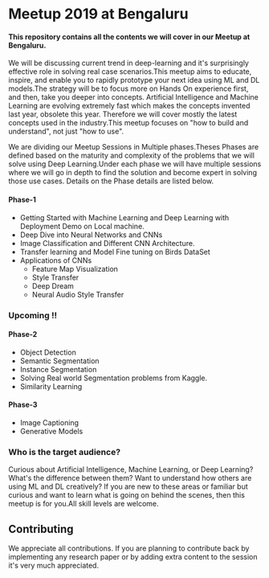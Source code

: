 # Meetup 2019 at Bengaluru

#### This repository contains all the contents we will cover in our Meetup at Bengaluru.



We will be discussing current trend in deep-learning and it's  surprisingly effective role in solving real case scenarios.This meetup  aims to educate, inspire, and enable you to rapidly prototype your next  idea using ML and DL models.The strategy will be to focus more on  Hands On experience first, and then, take you deeper into concepts.  Artificial Intelligence and Machine Learning are evolving extremely fast  which makes the concepts invented last year, obsolete this year.  Therefore we will cover mostly the latest concepts used in the  industry.This meetup focuses on "how to build and understand", not just  "how to use".

We are dividing our Meetup Sessions in Multiple  phases.Theses Phases are defined based on the maturity and complexity of  the problems that we will solve using Deep Learning.Under each phase we  will have multiple sessions where we will go in depth to find the  solution and become expert in solving those use cases. Details on the  Phase details are listed below.

#### Phase-1

* Getting Started with Machine Learning and Deep Learning with Deployment Demo on Local machine.
* Deep Dive into Neural Networks and CNNs
* Image Classification and Different CNN Architecture.
* Transfer learning and Model Fine tuning on Birds DataSet 
* Applications of CNNs
  * Feature Map Visualization
  * Style Transfer
  * Deep Dream
  * Neural Audio Style Transfer

### Upcoming !!

#### Phase-2 

* Object Detection
* Semantic Segmentation
* Instance Segmentation
* Solving Real world Segmentation problems from Kaggle.
* Similarity Learning

#### Phase-3

* Image Captioning
* Generative Models



### Who is the target audience?

Curious  about Artificial Intelligence, Machine Learning, or Deep Learning?  What's the difference between them? Want to understand how others are  using ML and DL creatively? If you are new to these areas or familiar  but curious and want to learn what is going on behind the scenes, then  this meetup is for you.All skill levels are welcome.





## Contributing

We appreciate all contributions. If you are planning to contribute back by implementing any research paper or by adding extra content to the session it's very much appreciated.

